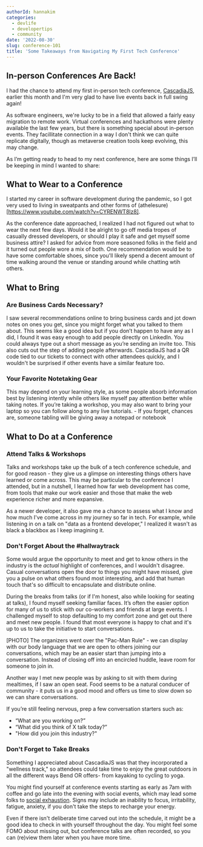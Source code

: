 ```yaml
---
authorId: hannakim
categories:
  - devlife
  - developertips
  - community
date: '2022-08-30'
slug: conference-101
title: 'Some Takeaways from Navigating My First Tech Conference'
---
```


## In-person Conferences Are Back!

I had the chance to attend my first in-person tech conference, [CascadiaJS](https://2022.cascadiajs.com/), earlier this month and I'm very glad to have live events back in full swing again!

As software engineers, we're lucky to be in a field that allowed a fairly easy migration to remote work. Virtual conferences and hackathons were plenty available the last few years, but there is something special about in-person events. They facillitate connection in a way I don't think we can quite replicate digitally, though as metaverse creation tools keep evolving, this may change.

As I’m getting ready to head to my next conference, here are some things I’ll be keeping in mind I wanted to share:

## What to Wear to a Conference

I started my career in software development during the pandemic, so I got very used to living in sweatpants and other forms of (athelesure)[https://www.youtube.com/watch?v=CYRENWT8lz8].

As the conference date approached, I realized I had not figured out what to wear the next few days. Would it be alright to go off media tropes of casually dressed developers, or should I play it safe and get myself some business attire? I asked for advice from more seasoned folks in the field and it turned out people wore a mix of both. One recommendation would be to have some comfortable shoes, since you'll likely spend a decent amount of time walking around the venue or standing around while chatting wtih others.

## What to Bring

### Are Business Cards Necessary?

I saw several recommendations online to bring business cards and jot down notes on ones you get, since you might forget what you talked to them about. This seems like a good idea but if you don’t happen to have any as I did, I found it was easy enough to add people directly on LinkedIn. You could always type out a short message as you’re sending an invite too. This also cuts out the step of adding people afterwards. CascadiaJS had a QR code tied to our tickets to connect with other attendees quickly, and I wouldn't be surprised if other events have a similar feature too.

### Your Favorite Notetaking Gear

This may depend on your learning style, as some people absorb information best by listening intently while others like myself pay attention better while taking notes. If you’re taking a workshop, you may also want to bring your laptop so you can follow along to any live tutorials. - If you forget, chances are, someone tabling will be giving away a notepad or notebook

## What to Do at a Conference

### Attend Talks & Workshops

Talks and workshops take up the bulk of a tech conference schedule, and for good reason - they give us a glimpse on interesting things others have learned or come across. This may be particular to the conference I attended, but in a nutshell, I learned how far web development has come, from tools that make our work easier and those that make the web experience richer and more expansive.

As a newer developer, it also gave me a chance to assess what I know and how much I've come across in my journey so far in tech. For example, while listening in on a talk on "data as a frontend developer," I realized it wasn't as black a blackbox as I keep imagining it.

### Don't Forget About the #hallwaytrack

Some would argue the opportunity to meet and get to know others in the industry is the *actual* highlight of conferences, and I wouldn't disagree. Casual conversations open the door to things you might have missed, give you a pulse on what others found most interesting, and add that human touch that's so difficult to encapsulate and distribute online.

During the breaks from talks (or if I'm honest, also while looking for seating at talks), I found myself seeking familiar faces. It’s often the easier option for many of us to stick with our co-workers and friends at large events. I challenged myself to stop defaulting to my comfort zone and get out there and meet new people. I found that most everyone is happy to chat and it's up to us to take the initiative to start conversations.

[PHOTO]
The organizers went over the "Pac-Man Rule" - we can display with our body language that we are open to others joining our conversations, which may be an easier start than jumping into a conversation. Instead of closing off into an encircled huddle, leave room for someone to join in.

Another way I met new people was by asking to sit with them during mealtimes, if I saw an open seat. Food seems to be a natural conducer of community - it puts us in a good mood and offers us time to slow down so we can share conversations.


If you’re still feeling nervous, prep a few conversation starters such as:
- “What are you working on?”
- “What did you think of X talk today?”
- "How did you join this industry?"

### Don't Forget to Take Breaks

Something I appreciated about CascadiaJS was that they incorporated a "wellness track," so attendees could take time to enjoy the great outdoors in all the different ways Bend OR offers- from kayaking to cycling to yoga.

You might find yourself at conference events starting as early as 7am with coffee and go late into the evening with social events, which may lead some folks to [social exhaustion](https://psychcentral.com/blog/social-exhaustion-avoiding-introvert-burnout). Signs may include an inability to focus, irritability, fatigue, anxiety, if you don't take the steps to recharge your energy. 

Even if there isn't deliberate time carved out into the schedule, it might be a good idea to check in with yourself throughout the day. You might feel some FOMO about missing out, but conference talks are often recorded, so you can (re)view them later when you have more time.
